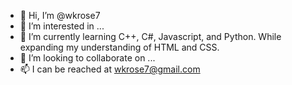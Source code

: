 - 👋 Hi, I’m @wkrose7
- 👀 I’m interested in ...
- 🌱 I’m currently learning C++, C#, Javascript, and Python. While expanding my understanding of HTML and CSS.
- 💞️ I’m looking to collaborate on ...
- 📫 I can be reached at wkrose7@gmail.com

<!---
wkrose7/wkrose7 is a ✨ special ✨ repository because its `README.md` (this file) appears on your GitHub profile.
You can click the Preview link to take a look at your changes.
--->
